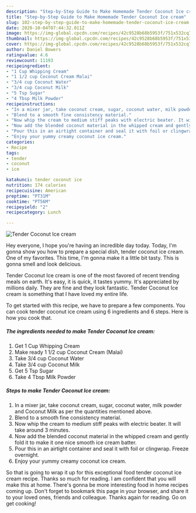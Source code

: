 ```yaml
---
description: "Step-by-Step Guide to Make Homemade Tender Coconut Ice cream"
title: "Step-by-Step Guide to Make Homemade Tender Coconut Ice cream"
slug: 102-step-by-step-guide-to-make-homemade-tender-coconut-ice-cream
date: 2020-10-04T07:44:32.011Z
image: https://img-global.cpcdn.com/recipes/42c9528b68b5953f/751x532cq70/tender-coconut-ice-cream-recipe-main-photo.jpg
thumbnail: https://img-global.cpcdn.com/recipes/42c9528b68b5953f/751x532cq70/tender-coconut-ice-cream-recipe-main-photo.jpg
cover: https://img-global.cpcdn.com/recipes/42c9528b68b5953f/751x532cq70/tender-coconut-ice-cream-recipe-main-photo.jpg
author: Daniel Bowers
ratingvalue: 4.6
reviewcount: 11193
recipeingredient:
- "1 Cup Whipping Cream"
- "1 1/2 cup Coconut Cream Malai"
- "3/4 cup Coconut Water"
- "3/4 cup Coconut Milk"
- "5 Tsp Sugar"
- "4 Tbsp Milk Powder"
recipeinstructions:
- "In a mixer jar, take coconut cream, sugar, coconut water, milk powder and Coconut Milk as per the quantities mentioned above."
- "Blend to a smooth fine consistency material."
- "Now whip the cream to medium stiff peaks with electric beater. It will take around 3 minutes."
- "Now add the blended coconut material in the whipped cream and gently fold it to make it one nice smooth ice cream batter."
- "Pour this in an airtight container and seal it with foil or clingwrap. Freeze overnight."
- "Enjoy your yummy creamy coconut ice cream."
categories:
- Recipe
tags:
- tender
- coconut
- ice

katakunci: tender coconut ice 
nutrition: 174 calories
recipecuisine: American
preptime: "PT31M"
cooktime: "PT56M"
recipeyield: "2"
recipecategory: Lunch

---
```



![Tender Coconut Ice cream](https://img-global.cpcdn.com/recipes/42c9528b68b5953f/751x532cq70/tender-coconut-ice-cream-recipe-main-photo.jpg)

Hey everyone, I hope you're having an incredible day today. Today, I'm gonna show you how to prepare a special dish, tender coconut ice cream. One of my favorites. This time, I'm gonna make it a little bit tasty. This is gonna smell and look delicious.



Tender Coconut Ice cream is one of the most favored of recent trending meals on earth. It's easy, it is quick, it tastes yummy. It's appreciated by millions daily. They are fine and they look fantastic. Tender Coconut Ice cream is something that I have loved my entire life.


To get started with this recipe, we have to prepare a few components. You can cook tender coconut ice cream using 6 ingredients and 6 steps. Here is how you cook that.

<!--inarticleads1-->

##### The ingredients needed to make Tender Coconut Ice cream:

1. Get 1 Cup Whipping Cream
1. Make ready 1 1/2 cup Coconut Cream (Malai)
1. Take 3/4 cup Coconut Water
1. Take 3/4 cup Coconut Milk
1. Get 5 Tsp Sugar
1. Take 4 Tbsp Milk Powder




<!--inarticleads2-->

##### Steps to make Tender Coconut Ice cream:

1. In a mixer jar, take coconut cream, sugar, coconut water, milk powder and Coconut Milk as per the quantities mentioned above.
1. Blend to a smooth fine consistency material.
1. Now whip the cream to medium stiff peaks with electric beater. It will take around 3 minutes.
1. Now add the blended coconut material in the whipped cream and gently fold it to make it one nice smooth ice cream batter.
1. Pour this in an airtight container and seal it with foil or clingwrap. Freeze overnight.
1. Enjoy your yummy creamy coconut ice cream.




So that is going to wrap it up for this exceptional food tender coconut ice cream recipe. Thanks so much for reading. I am confident that you will make this at home. There's gonna be more interesting food in home recipes coming up. Don't forget to bookmark this page in your browser, and share it to your loved ones, friends and colleague. Thanks again for reading. Go on get cooking!
